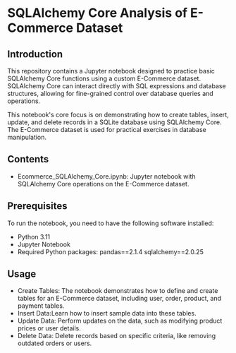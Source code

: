 # SQLAlchemy Core Analysis of E-Commerce Dataset

## Introduction
This repository contains a Jupyter notebook designed to practice basic SQLAlchemy Core functions using a custom E-Commerce dataset. SQLAlchemy Core can interact directly with SQL expressions and database structures, allowing for fine-grained control over database queries and operations.

This notebook's core focus is on demonstrating how to create tables, insert, update, and delete records in a SQLite database using SQLAlchemy Core. The E-Commerce dataset is used for practical exercises in database manipulation.

## Contents
- Ecommerce_SQLAlchemy_Core.ipynb: Jupyter notebook with SQLAlchemy Core operations on the E-Commerce dataset.

## Prerequisites
To run the notebook, you need to have the following software installed:
- Python 3.11
- Jupyter Notebook
- Required Python packages: pandas==2.1.4 sqlalchemy==2.0.25


## Usage
- Create Tables: The notebook demonstrates how to define and create tables for an E-Commerce dataset, including user, order, product, and payment tables.
- Insert Data:Learn how to insert sample data into these tables.
- Update Data: Perform updates on the data, such as modifying product prices or user details.
- Delete Data: Delete records based on specific criteria, like removing outdated orders or users.
